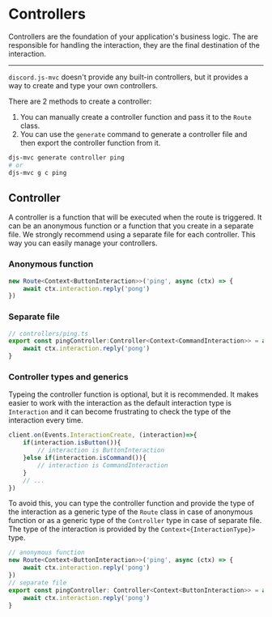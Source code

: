 # Controllers
Controllers are the foundation of your application's business logic. 
The are responsible for handling the interaction, they are the final destination of the interaction.
___
`discord.js-mvc` doesn't provide any built-in controllers, but it provides a way to create and type your own controllers.

There are 2 methods to create a controller:
1. You can manually create a controller function and pass it to the `Route` class.
2. You can use the `generate` command to generate a controller file and then export the controller function from it.
```bash
djs-mvc generate controller ping
# or
djs-mvc g c ping
```
## Controller
A controller is a function that will be executed when the route is triggered.
It can be an anonymous function or a function that you create in a separate file.
We strongly recommend using a separate file for each controller. This way you can easily manage your controllers.
### Anonymous function
```ts
new Route<Context<ButtonInteraction>>('ping', async (ctx) => {
    await ctx.interaction.reply('pong')
})
```

### Separate file
```ts
// controllers/ping.ts
export const pingController:Controller<Context<CommandInteraction>> = async (ctx) => {
    await ctx.interaction.reply('pong')
}
```
### Controller types and generics
Typeing the controller function is optional, but it is recommended.
It makes easier to work with the interaction as the default interaction type is 
`Interaction` and it can become frustrating to check the type of the interaction every time.

```ts
client.on(Events.InteractionCreate, (interaction)=>{
    if(interaction.isButton()){
        // interaction is ButtonInteraction
    }else if(interaction.isCommand()){
        // interaction is CommandInteraction
    }
    // ...
})
```
To avoid this, you can type the controller function and provide the type of the interaction 
as a generic type of the `Route` class in case of anonymous function or as a generic type of the `Controller` type in case of separate file.
The type of the interaction is provided by the `Context<{InteractionType}>` type.
```ts
// anonymous function
new Route<Context<ButtonInteraction>>('ping', async (ctx) => {
    await ctx.interaction.reply('pong')
})
// separate file
export const pingController: Controller<Context<ButtonInteraction>> = async (interaction) => {
    await ctx.interaction.reply('pong')
}
```